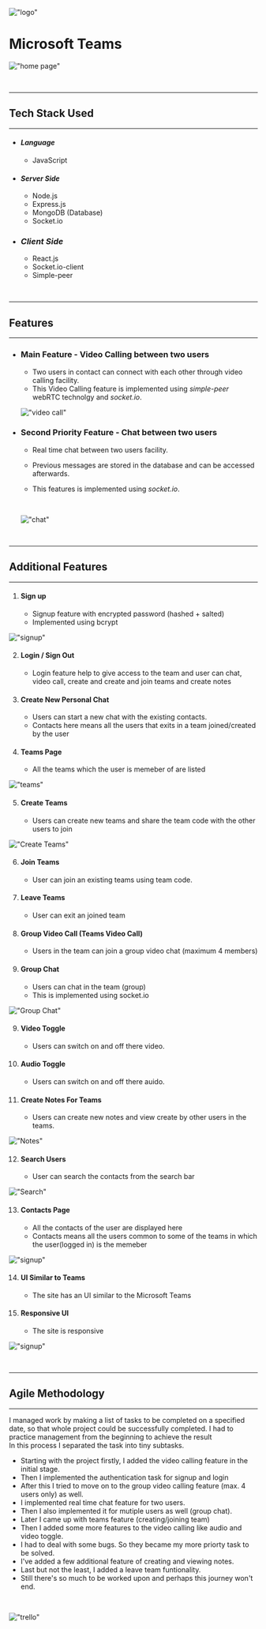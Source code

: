 !["logo"](https://teams-microsoft-ms.herokuapp.com/static/media/Microsoft%20Logo.564db913.svg)

# **Microsoft Teams**

!["home page"](https://raw.githubusercontent.com/EkjotKaur/Microsoft.Teams/main/client/src/assets/Screenshots/Home%20Page.png)

  <!-- Project Link: ["link"](link, project link)
  <br>
  Demo Video Link:  -->

<br>

---

## **Tech Stack Used**

---

- #### _Language_
  - JavaScript

* #### _Server Side_

  - Node.js
  - Express.js
  - MongoDB (Database)
  - Socket.io

* ### _Client Side_
  - React.js
  - Socket.io-client
  - Simple-peer

<br>

---

## **Features**

---

- ### **Main Feature - Video Calling between two users**

  - Two users in contact can connect with each other through video calling facility.
  - This Video Calling feature is implemented using *simple-peer* webRTC technolgy and *socket.io*.

  !["video call"](https://raw.githubusercontent.com/EkjotKaur/Microsoft.Teams/main/client/src/assets/Screenshots/VideoCall.png)

- ### **Second Priority Feature - Chat between two users**

  - Real time chat between two users facility.
  - Previous messages are stored in the database and can be accessed afterwards.
  - This features is implemented using *socket.io*.

    <br>

  !["chat"](https://raw.githubusercontent.com/EkjotKaur/Microsoft.Teams/main/client/src/assets/Screenshots/Chat.png)

<br>

---

## **Additional Features**

---

1. #### **Sign up**
   - Signup feature with encrypted password (hashed + salted)
   - Implemented using bcrypt

!["signup"](https://raw.githubusercontent.com/EkjotKaur/Microsoft.Teams/main/client/src/assets/Screenshots/Signup.png)

2. #### **Login / Sign Out**
   - Login feature help to give access to the team and user can chat, video call, create and create and join teams and create notes
3. #### **Create New Personal Chat**

   - Users can start a new chat with the existing contacts.
   - Contacts here means all the users that exits in a team joined/created by the user

4. #### **Teams Page**
   - All the teams which the user is memeber of are listed

!["teams"](https://raw.githubusercontent.com/EkjotKaur/Microsoft.Teams/main/client/src/assets/Screenshots/Teams.png)

5. #### **Create Teams**

   - Users can create new teams and share the team code with the other users to join
     <br>

!["Create Teams"](https://raw.githubusercontent.com/EkjotKaur/Microsoft.Teams/main/client/src/assets/Screenshots/CreateTeam.png)

6. #### **Join Teams**
   - User can join an existing teams using team code.
7. #### **Leave Teams**
   - User can exit an joined team
8. #### **Group Video Call (Teams Video Call)**
   - Users in the team can join a group video chat (maximum 4 members)
9. #### **Group Chat**
   - Users can chat in the team (group)
   - This is implemented using socket.io
     <br>

!["Group Chat"](https://raw.githubusercontent.com/EkjotKaur/Microsoft.Teams/main/client/src/assets/Screenshots/Teams%20Chat.png)

9. #### **Video Toggle**
   - Users can switch on and off there video.
10. #### **Audio Toggle**
    - Users can switch on and off there auido.
11. #### **Create Notes For Teams**
    - Users can create new notes and view create by other users in the teams.

!["Notes"](https://raw.githubusercontent.com/EkjotKaur/Microsoft.Teams/main/client/src/assets/Screenshots/Notes.png)

12. #### **Search Users**
    - User can search the contacts from the search bar

!["Search"](https://raw.githubusercontent.com/EkjotKaur/Microsoft.Teams/main/client/src/assets/Screenshots/Search.png)

13. #### **Contacts Page**
    - All the contacts of the user are displayed here
    - Contacts means all the users common to some of the teams in which the user(logged in) is the memeber

!["signup"](https://raw.githubusercontent.com/EkjotKaur/Microsoft.Teams/main/client/src/assets/Screenshots/Contact.png)

14. #### **UI Similar to Teams**
    - The site has an UI similar to the Microsoft Teams
      <br>
15. #### **Responsive UI**
    - The site is responsive

!["signup"](https://raw.githubusercontent.com/EkjotKaur/Microsoft.Teams/main/client/src/assets/Screenshots/Responsive.png)

<br>

---

## **Agile Methodology**

---

I managed work by making a list of tasks to be completed on a specified date, so that whole project could be successfully completed. I had to practice management from the beginning to achieve the result
<br>
In this process I separated the task into tiny subtasks.

- Starting with the project firstly, I added the video calling feature in the initial stage.
- Then I implemented the authentication task for signup and login
- After this I tried to move on to the group video calling feature (max. 4 users only) as well.
- I implemented real time chat feature for two users.
- Then I also implemented it for mutiple users as well (group chat).
- Later I came up with teams feature (creating/joining team)
- Then I added some more features to the video calling like audio and video toggle.
- I had to deal with some bugs. So they became my more priorty task to be solved.
- I've added a few additional feature of creating and viewing notes.
- Last but not the least, I added a leave team funtionality.
- Still there's so much to be worked upon and perhaps this journey won't end.

<br>

!["trello"](https://raw.githubusercontent.com/EkjotKaur/Microsoft.Teams/main/client/src/assets/Screenshots/Trello-2.png)

<!-- > Blockquote

## Heading 2

_Hello_

**Hello**

[login](https://teams-microsoft-ms.herokuapp.com/login, "Login Page") -->
